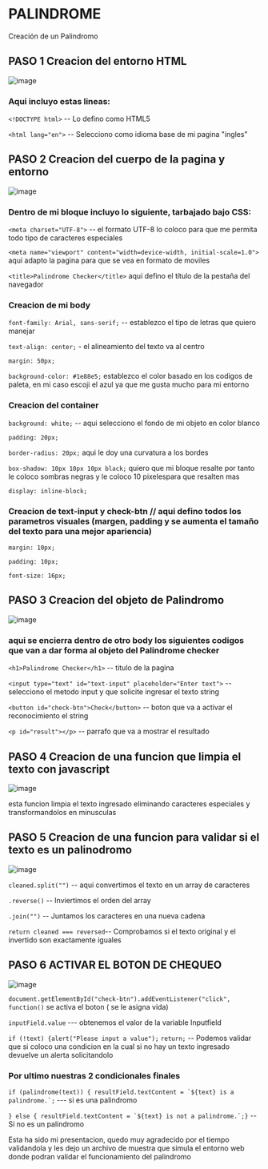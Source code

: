 # PALINDROME
Creación de un Palindromo

## PASO 1 Creacion del entorno HTML
![image](https://github.com/user-attachments/assets/fdcf18d0-bb7f-4ddc-9656-2f59e6c5c33e)



### Aqui incluyo estas lineas:

```<!DOCTYPE html>```  -- Lo defino como HTML5

```<html lang="en">``` -- Selecciono como idioma base de mi pagina "ingles"

## PASO 2 Creacion del cuerpo de la pagina y entorno
![image](https://github.com/user-attachments/assets/76155527-5395-43fe-93c1-c34088f5f414)


### Dentro de mi bloque <head> incluyo lo siguiente, tarbajado bajo CSS:

```<meta charset="UTF-8">```  -- el formato UTF-8 lo coloco para que me permita todo tipo de caracteres especiales

```<meta name="viewport" content="width=device-width, initial-scale=1.0">``` aqui adapto la pagina para que se vea en formato de moviles

```<title>Palindrome Checker</title>``` aqui defino el título de la pestaña del navegador

### Creacion de mi body

```font-family: Arial, sans-serif;``` -- establezco el tipo de letras que quiero manejar

```text-align: center;``` - el alineamiento del texto va al centro

```margin: 50px;``` 

```background-color: #1e88e5;``` establezco el color basado en los codigos de paleta, en mi caso escoji el azul ya que me gusta mucho para mi entorno

### Creacion del container

```background: white;``` -- aqui selecciono el fondo de mi objeto en color blanco

```padding: 20px;``` 

```border-radius: 20px;``` aqui le doy una curvatura a los bordes

```box-shadow: 10px 10px 10px black;``` quiero que mi bloque resalte por tanto le coloco sombras negras y le coloco 10 pixelespara que resalten mas

```display: inline-block;```

### Creacion de text-input y check-btn // aqui defino todos los parametros visuales (margen, padding y se aumenta el tamaño del texto para una mejor apariencia)

```margin: 10px;```

```padding: 10px;```

```font-size: 16px;```

## PASO 3 Creacion del objeto de Palindromo
![image](https://github.com/user-attachments/assets/f3214ff9-4ab5-4800-b6c0-6b835bcbcb41)


### aqui se encierra dentro de otro body los siguientes codigos que van a dar forma al objeto del Palindrome checker

```<h1>Palindrome Checker</h1>``` -- titulo de la pagina 

```<input type="text" id="text-input" placeholder="Enter text">``` -- selecciono el metodo input y que solicite ingresar el texto string

```<button id="check-btn">Check</button>``` -- boton que va a activar el reconocimiento el string

```<p id="result"></p>``` -- parrafo que va a mostrar el resultado


## PASO 4 Creacion de una funcion que limpia el texto con javascript
![image](https://github.com/user-attachments/assets/1c64f570-f8b5-4308-88a1-a58b8564ff1e) 

esta funcion limpia el texto ingresado eliminando caracteres especiales y transformandolos en minusculas

## PASO 5 Creacion de una funcion para validar si el texto es un palinodromo

![image](https://github.com/user-attachments/assets/fca2ade5-9111-4ecc-a9a3-d6b4aaf2597f)

```cleaned.split("")``` -- aqui convertimos el texto en un array de caracteres

```.reverse()``` -- Inviertimos el orden del array

```.join("")``` -- Juntamos los caracteres en una nueva cadena

```return cleaned === reversed```-- Comprobamos si el texto original y el invertido son exactamente iguales

## PASO 6 ACTIVAR EL BOTON DE CHEQUEO
![image](https://github.com/user-attachments/assets/0913f6f1-61ba-4b3a-91f4-818ca79160fe)

```document.getElementById("check-btn").addEventListener("click", function()``` se activa el boton ( se le asigna vida)

```inputField.value``` --- obtenemos el valor de la variable Inputfield

```if (!text) {alert("Please input a value");```
   ```return;``` -- Podemos validar que si coloco una condicion en la cual si no hay un texto ingresado devuelve un alerta solicitandolo

### Por ultimo nuestras 2 condicionales finales 

```if (palindrome(text)) { resultField.textContent = `${text} is a palindrome.`;``` --- si es una palindromo 

```} else { resultField.textContent = `${text} is not a palindrome.`;}``` -- Si no es un palindromo

Esta ha sido mi presentacion, quedo muy agradecido por el tiempo validandola y les dejo un archivo de muestra que simula el entorno web donde podran validar el funcionamiento del palindromo











    



       
 

